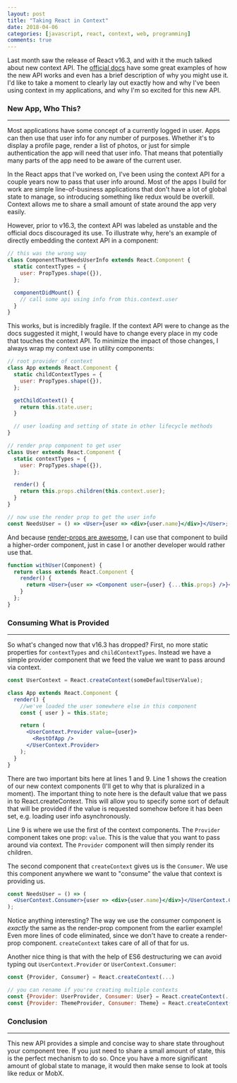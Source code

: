 ```yaml
---
layout: post
title: "Taking React in Context"
date: 2018-04-06
categories: [javascript, react, context, web, programming]
comments: true
---
```


Last month saw the release of React v16.3, and with it the much talked about new context API. The [official docs](https://reactjs.org/docs/context.html) have some great examples of how the new API works and even has a brief description of why you might use it. I'd like to take a moment to clearly lay out exactly how and why I've been using context in my applications, and why I'm so excited for this new API.

### New App, Who This?

---

Most applications have some concept of a currently logged in user. Apps can then use that user info for any number of purposes. Whether it's to display a profile page, render a list of photos, or just for simple authentication the app will need that user info. That means that potentially many parts of the app need to be aware of the current user.

In the React apps that I've worked on, I've been using the context API for a couple years now to pass that user info around. Most of the apps I build for work are simple line-of-business applications that don't have a lot of global state to manage, so introducing something like redux would be overkill. Context allows me to share a small amount of state around the app very easily.

However, prior to v16.3, the context API was labeled as unstable and the official docs discouraged its use. To illustrate why, here's an example of directly embedding the context API in a component:

```jsx
// this was the wrong way
class ComponentThatNeedsUserInfo extends React.Component {
  static contextTypes = {
    user: PropTypes.shape({}),
  };

  componentDidMount() {
    // call some api using info from this.context.user
  }
}
```

This works, but is incredibly fragile. If the context API were to change as the docs suggested it might, I would have to change every place in my code that touches the context API. To minimize the impact of those changes, I always wrap my context use in utility components:

```jsx
// root provider of context
class App extends React.Component {
  static childContextTypes = {
    user: PropTypes.shape({}),
  };

  getChildContext() {
    return this.state.user;
  }

  // user loading and setting of state in other lifecycle methods
}

// render prop component to get user
class User extends React.Component {
  static contextTypes = {
    user: PropTypes.shape({}),
  };

  render() {
    return this.props.children(this.context.user);
  }
}

// now use the render prop to get the user info
const NeedsUser = () => <User>{user => <div>{user.name}</div>}</User>;
```

And because [render-props are awesome](https://www.youtube.com/watch?v=BcVAq3YFiuc), I can use that component to build a higher-order component, just in case I or another developer would rather use that.

```jsx
function withUser(Component) {
  return class extends React.Component {
    render() {
      return <User>{user => <Component user={user} {...this.props} />}</User>;
    }
  };
}
```

### Consuming What is Provided

---

So what's changed now that v16.3 has dropped? First, no more static properties for `contextTypes` and `childContextTypes`. Instead we have a simple provider component that we feed the value we want to pass around via context.

```jsx
const UserContext = React.createContext(someDefaultUserValue);

class App extends React.Component {
  render() {
    //we've loaded the user somewhere else in this component
    const { user } = this.state;

    return (
      <UserContext.Provider value={user}>
        <RestOfApp />
      </UserContext.Provider>
    );
  }
}
```

There are two important bits here at lines 1 and 9. Line 1 shows the creation of our new context components (I'll get to why that is pluralized in a moment). The important thing to note here is the default value that we pass in to React.createContext. This will allow you to specify some sort of default that will be provided if the value is requested somehow before it has been set, e.g. loading user info asynchronously.

Line 9 is where we use the first of the context components. The `Provider` component takes one prop: `value`. This is the value that you want to pass around via context. The `Provider` component will then simply render its children.

The second component that `createContext` gives us is the `Consumer`. We use this component anywhere we want to "consume" the value that context is providing us.

```jsx
const NeedsUser = () => (
  <UserContext.Consumer>{user => <div>{user.name}</div>}</UserContext.Consumer>
);
```

Notice anything interesting? The way we use the consumer component is _exactly_ the same as the render-prop component from the earlier example! Even more lines of code eliminated, since we don't have to create a render-prop component. `createContext` takes care of all of that for us.

Another nice thing is that with the help of ES6 destructuring we can avoid typing out `UserContext.Provider` or `UserContext.Consumer`:

```jsx
const {Provider, Consumer} = React.createContext(...)

// you can rename if you're creating multiple contexts
const {Provider: UserProvider, Consumer: User} = React.createContext(...)
const {Provider: ThemeProvider, Consumer: Theme} = React.createContext(...)
```

### Conclusion

---

This new API provides a simple and concise way to share state throughout your component tree. If you just need to share a small amount of state, this is the perfect mechanism to do so. Once you have a more significant amount of global state to manage, it would then make sense to look at tools like redux or MobX.
